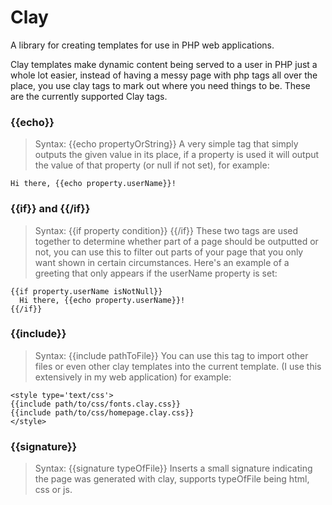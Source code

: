# Clay
A library for creating templates for use in PHP web applications.

Clay templates make dynamic content being served to a user in PHP just a whole lot easier, instead of having a messy page with php tags all over the place, you use clay tags to mark out where you need things to be.
These are the currently supported Clay tags.

### {{echo}}
> Syntax: {{echo propertyOrString}}
A very simple tag that simply outputs the given value in its place, if a property is used it will output the value of that property (or null if not set), for example:
```
Hi there, {{echo property.userName}}!
```

### {{if}} and {{/if}}
> Syntax: {{if property condition}} {{/if}}
These two tags are used together to determine whether part of a page should be outputted or not, you can use this to filter out parts of your page that you only want shown in certain circumstances. Here's an example of a greeting that only appears if the userName property is set:
```
{{if property.userName isNotNull}}
  Hi there, {{echo property.userName}}!
{{/if}}
```

### {{include}}
> Syntax: {{include pathToFile}}
You can use this tag to import other files or even other clay templates into the current template. (I use this extensively in my web application) for example:
```
<style type='text/css'>
{{include path/to/css/fonts.clay.css}}
{{include path/to/css/homepage.clay.css}}
</style>
```

### {{signature}}
> Syntax: {{signature typeOfFile}}
Inserts a small signature indicating the page was generated with clay, supports typeOfFile being html, css or js.
